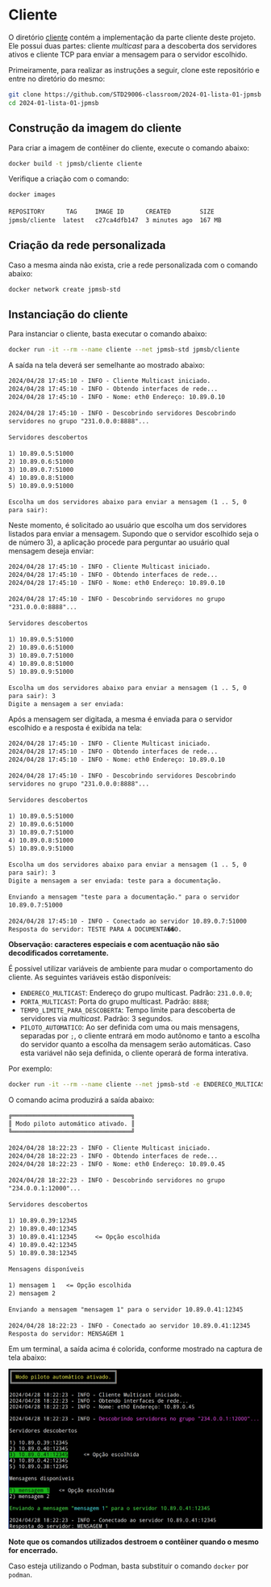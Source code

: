 # Cliente

O diretório [cliente](cliente/) contém a implementação da parte cliente deste projeto. Ele possui duas partes: cliente _multicast_ para a descoberta dos servidores ativos e cliente TCP para enviar a mensagem para o servidor escolhido.

Primeiramente, para realizar as instruções a seguir, clone este repositório e entre no diretório do mesmo:

```bash
git clone https://github.com/STD29006-classroom/2024-01-lista-01-jpmsb
cd 2024-01-lista-01-jpmsb
```

## Construção da imagem do cliente

Para criar a imagem de contêiner do cliente, execute o comando abaixo:

```bash
docker build -t jpmsb/cliente cliente
```

Verifique a criação com o comando:

```bash
docker images

REPOSITORY      TAG     IMAGE ID      CREATED        SIZE
jpmsb/cliente  latest   c27ca4dfb147  3 minutes ago  167 MB
```

## Criação da rede personalizada

Caso a mesma ainda não exista, crie a rede personalizada com o comando abaixo:

```bash
docker network create jpmsb-std
```

## Instanciação do cliente

Para instanciar o cliente, basta executar o comando abaixo:

```bash
docker run -it --rm --name cliente --net jpmsb-std jpmsb/cliente
```

A saída na tela deverá ser semelhante ao mostrado abaixo:

```
2024/04/28 17:45:10 - INFO - Cliente Multicast iniciado.
2024/04/28 17:45:10 - INFO - Obtendo interfaces de rede...
2024/04/28 17:45:10 - INFO - Nome: eth0 Endereço: 10.89.0.10

2024/04/28 17:45:10 - INFO - Descobrindo servidores Descobrindo servidores no grupo "231.0.0.0:8888"...

Servidores descobertos

1) 10.89.0.5:51000
2) 10.89.0.6:51000
3) 10.89.0.7:51000
4) 10.89.0.8:51000
5) 10.89.0.9:51000

Escolha um dos servidores abaixo para enviar a mensagem (1 .. 5, 0 para sair):
```

Neste momento, é solicitado ao usuário que escolha um dos servidores listados para enviar a mensagem. Supondo que o servidor escolhido seja o de número 3), a aplicação procede para perguntar ao usuário qual mensagem deseja enviar:

```
2024/04/28 17:45:10 - INFO - Cliente Multicast iniciado.
2024/04/28 17:45:10 - INFO - Obtendo interfaces de rede...
2024/04/28 17:45:10 - INFO - Nome: eth0 Endereço: 10.89.0.10

2024/04/28 17:45:10 - INFO - Descobrindo servidores no grupo "231.0.0.0:8888"...

Servidores descobertos

1) 10.89.0.5:51000
2) 10.89.0.6:51000
3) 10.89.0.7:51000
4) 10.89.0.8:51000
5) 10.89.0.9:51000

Escolha um dos servidores abaixo para enviar a mensagem (1 .. 5, 0 para sair): 3
Digite a mensagem a ser enviada:
```

Após a mensagem ser digitada, a mesma é enviada para o servidor escolhido e a resposta é exibida na tela:

```
2024/04/28 17:45:10 - INFO - Cliente Multicast iniciado.
2024/04/28 17:45:10 - INFO - Obtendo interfaces de rede...
2024/04/28 17:45:10 - INFO - Nome: eth0 Endereço: 10.89.0.10

2024/04/28 17:45:10 - INFO - Descobrindo servidores Descobrindo servidores no grupo "231.0.0.0:8888"...

Servidores descobertos

1) 10.89.0.5:51000
2) 10.89.0.6:51000
3) 10.89.0.7:51000
4) 10.89.0.8:51000
5) 10.89.0.9:51000

Escolha um dos servidores abaixo para enviar a mensagem (1 .. 5, 0 para sair): 3
Digite a mensagem a ser enviada: teste para a documentação.

Enviando a mensagem "teste para a documentação." para o servidor 10.89.0.7:51000

2024/04/28 17:45:10 - INFO - Conectado ao servidor 10.89.0.7:51000
Resposta do servidor: TESTE PARA A DOCUMENTA��O.
```

**Observação: caracteres especiais e com acentuação não são decodificados corretamente.**

É possível utilizar variáveis de ambiente para mudar o comportamento do cliente. As seguintes variáveis estão disponíveis:

 - `ENDERECO_MULTICAST`: Endereço do grupo multicast. Padrão: `231.0.0.0`;
 - `PORTA_MULTICAST`: Porta do grupo multicast. Padrão: `8888`;
 - `TEMPO_LIMITE_PARA_DESCOBERTA`: Tempo limite para descoberta de servidores via _multicast_. Padrão: 3 segundos.
 - `PILOTO_AUTOMATICO`: Ao ser definida com uma ou mais mensagens, separadas por `;`, o cliente entrará em modo autônomo e tanto a escolha do servidor quanto a escolha da mensagem serão automáticas. Caso esta variável não seja definida, o cliente operará de forma interativa.

Por exemplo:

```bash
docker run -it --rm --name cliente --net jpmsb-std -e ENDERECO_MULTICAST="234.0.0.1" -e PORTA_MULTICAST="12000" -e PILOTO_AUTOMATICO="mensagem 1;mensagem 2" jpmsb/cliente
```

O comando acima produzirá a saída abaixo:

```
╔═════════════════════════════════╗
║ Modo piloto automático ativado. ║
╚═════════════════════════════════╝

2024/04/28 18:22:23 - INFO - Cliente Multicast iniciado.
2024/04/28 18:22:23 - INFO - Obtendo interfaces de rede...
2024/04/28 18:22:23 - INFO - Nome: eth0 Endereço: 10.89.0.45

2024/04/28 18:22:23 - INFO - Descobrindo servidores no grupo "234.0.0.1:12000"...

Servidores descobertos

1) 10.89.0.39:12345
2) 10.89.0.40:12345
3) 10.89.0.41:12345     <= Opção escolhida
4) 10.89.0.42:12345
5) 10.89.0.38:12345

Mensagens disponíveis

1) mensagem 1   <= Opção escolhida
2) mensagem 2

Enviando a mensagem "mensagem 1" para o servidor 10.89.0.41:12345

2024/04/28 18:22:23 - INFO - Conectado ao servidor 10.89.0.41:12345
Resposta do servidor: MENSAGEM 1
```

Em um terminal, a saída acima é colorida, conforme mostrado na captura de tela abaixo:

![Cliente em modo piloto automático](../imagens/cliente-piloto-automatico.png)

**Note que os comandos utilizados destroem o contêiner quando o mesmo for encerrado.**

Caso esteja utilizando o Podman, basta substituir o comando `docker` por `podman`.